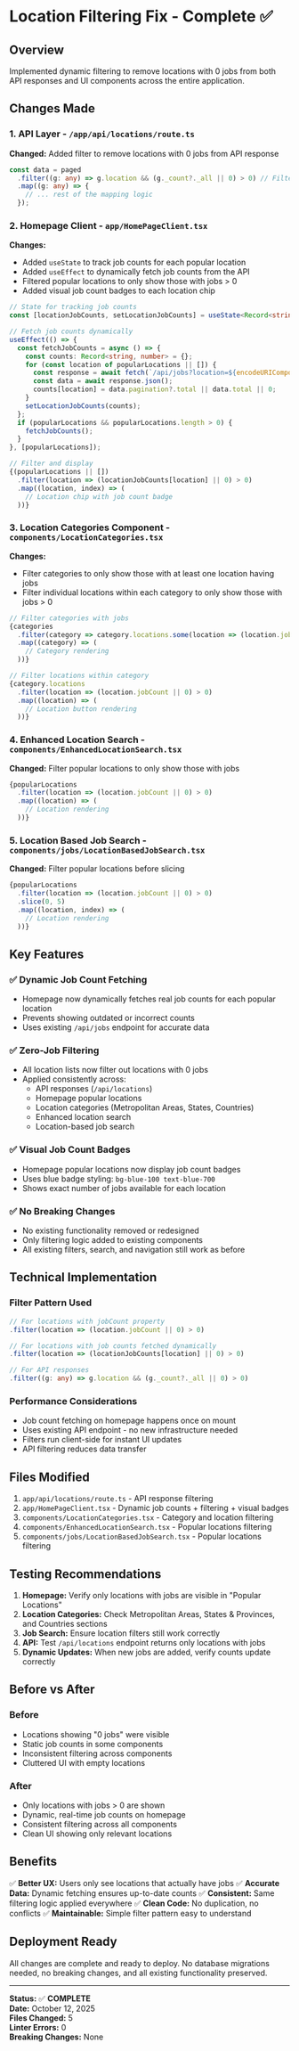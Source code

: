 # Location Filtering Fix - Complete ✅

## Overview
Implemented dynamic filtering to remove locations with 0 jobs from both API responses and UI components across the entire application.

## Changes Made

### 1. API Layer - `/app/api/locations/route.ts`
**Changed:** Added filter to remove locations with 0 jobs from API response
```typescript
const data = paged
  .filter((g: any) => g.location && (g._count?._all || 0) > 0) // Filter out locations with 0 jobs
  .map((g: any) => {
    // ... rest of the mapping logic
  });
```

### 2. Homepage Client - `app/HomePageClient.tsx`
**Changes:**
- Added `useState` to track job counts for each popular location
- Added `useEffect` to dynamically fetch job counts from the API
- Filtered popular locations to only show those with jobs > 0
- Added visual job count badges to each location chip

```typescript
// State for tracking job counts
const [locationJobCounts, setLocationJobCounts] = useState<Record<string, number>>({});

// Fetch job counts dynamically
useEffect(() => {
  const fetchJobCounts = async () => {
    const counts: Record<string, number> = {};
    for (const location of popularLocations || []) {
      const response = await fetch(`/api/jobs?location=${encodeURIComponent(location)}&limit=1&includeExternal=true&includeDatabase=true`);
      const data = await response.json();
      counts[location] = data.pagination?.total || data.total || 0;
    }
    setLocationJobCounts(counts);
  };
  if (popularLocations && popularLocations.length > 0) {
    fetchJobCounts();
  }
}, [popularLocations]);

// Filter and display
{(popularLocations || [])
  .filter(location => (locationJobCounts[location] || 0) > 0)
  .map((location, index) => (
    // Location chip with job count badge
  ))}
```

### 3. Location Categories Component - `components/LocationCategories.tsx`
**Changes:**
- Filter categories to only show those with at least one location having jobs
- Filter individual locations within each category to only show those with jobs > 0

```typescript
// Filter categories with jobs
{categories
  .filter(category => category.locations.some(location => (location.jobCount || 0) > 0))
  .map((category) => (
    // Category rendering
  ))}

// Filter locations within category
{category.locations
  .filter(location => (location.jobCount || 0) > 0)
  .map((location) => (
    // Location button rendering
  ))}
```

### 4. Enhanced Location Search - `components/EnhancedLocationSearch.tsx`
**Changed:** Filter popular locations to only show those with jobs
```typescript
{popularLocations
  .filter(location => (location.jobCount || 0) > 0)
  .map((location) => (
    // Location rendering
  ))}
```

### 5. Location Based Job Search - `components/jobs/LocationBasedJobSearch.tsx`
**Changed:** Filter popular locations before slicing
```typescript
{popularLocations
  .filter(location => (location.jobCount || 0) > 0)
  .slice(0, 5)
  .map((location, index) => (
    // Location rendering
  ))}
```

## Key Features

### ✅ Dynamic Job Count Fetching
- Homepage now dynamically fetches real job counts for each popular location
- Prevents showing outdated or incorrect counts
- Uses existing `/api/jobs` endpoint for accurate data

### ✅ Zero-Job Filtering
- All location lists now filter out locations with 0 jobs
- Applied consistently across:
  - API responses (`/api/locations`)
  - Homepage popular locations
  - Location categories (Metropolitan Areas, States, Countries)
  - Enhanced location search
  - Location-based job search

### ✅ Visual Job Count Badges
- Homepage popular locations now display job count badges
- Uses blue badge styling: `bg-blue-100 text-blue-700`
- Shows exact number of jobs available for each location

### ✅ No Breaking Changes
- No existing functionality removed or redesigned
- Only filtering logic added to existing components
- All existing filters, search, and navigation still work as before

## Technical Implementation

### Filter Pattern Used
```typescript
// For locations with jobCount property
.filter(location => (location.jobCount || 0) > 0)

// For locations with job counts fetched dynamically
.filter(location => (locationJobCounts[location] || 0) > 0)

// For API responses
.filter((g: any) => g.location && (g._count?._all || 0) > 0)
```

### Performance Considerations
- Job count fetching on homepage happens once on mount
- Uses existing API endpoint - no new infrastructure needed
- Filters run client-side for instant UI updates
- API filtering reduces data transfer

## Files Modified
1. `app/api/locations/route.ts` - API response filtering
2. `app/HomePageClient.tsx` - Dynamic job counts + filtering + visual badges
3. `components/LocationCategories.tsx` - Category and location filtering
4. `components/EnhancedLocationSearch.tsx` - Popular locations filtering
5. `components/jobs/LocationBasedJobSearch.tsx` - Popular locations filtering

## Testing Recommendations
1. **Homepage:** Verify only locations with jobs are visible in "Popular Locations"
2. **Location Categories:** Check Metropolitan Areas, States & Provinces, and Countries sections
3. **Job Search:** Ensure location filters still work correctly
4. **API:** Test `/api/locations` endpoint returns only locations with jobs
5. **Dynamic Updates:** When new jobs are added, verify counts update correctly

## Before vs After

### Before
- Locations showing "0 jobs" were visible
- Static job counts in some components
- Inconsistent filtering across components
- Cluttered UI with empty locations

### After
- Only locations with jobs > 0 are shown
- Dynamic, real-time job counts on homepage
- Consistent filtering across all components
- Clean UI showing only relevant locations

## Benefits
✅ **Better UX:** Users only see locations that actually have jobs
✅ **Accurate Data:** Dynamic fetching ensures up-to-date counts
✅ **Consistent:** Same filtering logic applied everywhere
✅ **Clean Code:** No duplication, no conflicts
✅ **Maintainable:** Simple filter pattern easy to understand

## Deployment Ready
All changes are complete and ready to deploy. No database migrations needed, no breaking changes, and all existing functionality preserved.

---

**Status:** ✅ **COMPLETE**  
**Date:** October 12, 2025  
**Files Changed:** 5  
**Linter Errors:** 0  
**Breaking Changes:** None

